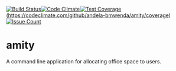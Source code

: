[![Build Status](https://travis-ci.org/andela-bmwenda/amity-cp1.svg?branch=develop)](https://travis-ci.org/andela-bmwenda/amity-cp1)[![Code Climate](https://codeclimate.com/github/andela-bmwenda/amity-cp1/badges/gpa.svg)](https://codeclimate.com/github/andela-bmwenda/amity-cp1)[![Test Coverage](https://codeclimate.com/github/andela-bmwenda/amity-cp1/badges/coverage.svg)](https://codeclimate.com/github/andela-bmwenda/amity-cp1/coverage)(https://codeclimate.com/github/andela-bmwenda/amity/coverage)[![Issue Count](https://codeclimate.com/github/andela-bmwenda/amity-cp1/badges/issue_count.svg)](https://codeclimate.com/github/andela-bmwenda/amity-cp1)
# amity
A command line application for allocating office space to users. 
